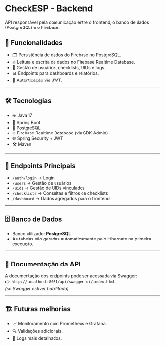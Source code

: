 # CheckESP - Backend

API responsável pela comunicação entre o frontend, o banco de dados (PostgreSQL) e o Firebase.

## 🚀 Funcionalidades

- 🗂️ Persistência de dados do Firebase no PostgreSQL.
- 🔥 Leitura e escrita de dados no Firebase Realtime Database.
- 👥 Gestão de usuários, checklists, UIDs e logs.
- 📊 Endpoints para dashboards e relatórios.
- 🔐 Autenticação via JWT.

---

## 🛠️ Tecnologias

- ☕ Java 17
- 🧠 Spring Boot
- 🐘 PostgreSQL
- 🔥 Firebase Realtime Database (via SDK Admin)
- 🌐 Spring Security + JWT
- 🛠️ Maven

---

## 🔗 Endpoints Principais

- `/auth/login` → Login
- `/users` → Gestão de usuários
- `/uids` → Gestão de UIDs vinculados
- `/checklists` → Consultas e filtros de checklists
- `/dashboard` → Dados agregados para o frontend

---

## 🗄️ Banco de Dados

- Banco utilizado: **PostgreSQL**
- As tabelas são geradas automaticamente pelo Hibernate na primeira execução.

---

## 📜 Documentação da API

A documentação dos endpoints pode ser acessada via Swagger:  
👉 `http://localhost:8081/api/swagger-ui/index.html`  
*(se Swagger estiver habilitado)*

---

## 🏗️ Futuras melhorias

- 📈 Monitoramento com Prometheus e Grafana.
- 🔍 Validações adicionais.
- 📄 Logs mais detalhados.
